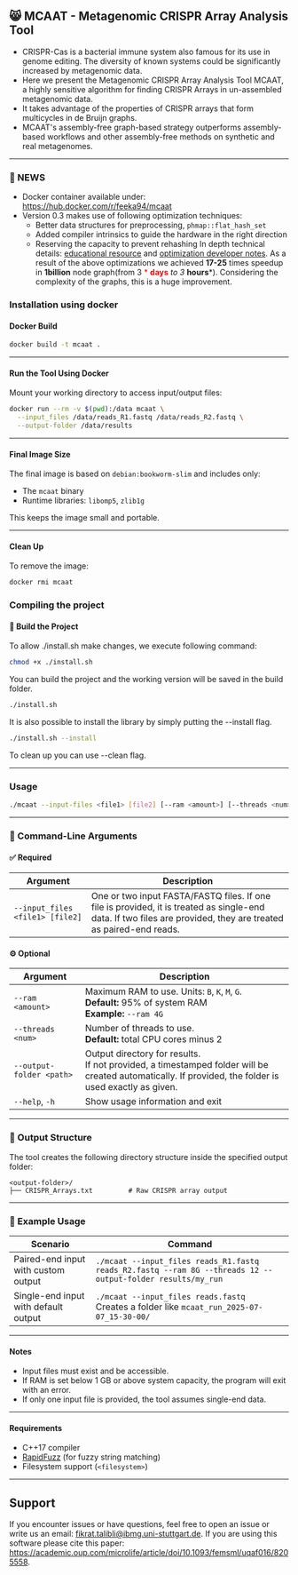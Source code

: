 ## 😸 MCAAT - Metagenomic CRISPR Array Analysis Tool

- CRISPR-Cas is a bacterial immune system also famous for its use in genome editing. The diversity of known systems could be significantly increased by metagenomic data. 
- Here we present the Metagenomic CRISPR Array Analysis Tool MCAAT, a highly sensitive algorithm for finding CRISPR Arrays in un-assembled metagenomic data. 
- It takes advantage of the properties of CRISPR arrays that form multicycles in de Bruijn graphs. 
- MCAAT's assembly-free graph-based strategy outperforms assembly-based workflows and other assembly-free methods on synthetic and real metagenomes. 
---

### 🥳 NEWS
- Docker container available under: https://hub.docker.com/r/feeka94/mcaat
- Version 0.3 makes use of following optimization techniques:
  - Better data structures for preprocessing, `phmap::flat_hash_set`
  - Added compiler intrinsics to guide the hardware in the right direction
  - Reserving the capacity to prevent rehashing
In depth technical details: [educational resource](./src/z_educational_guide.md) and [optimization developer notes](./src/z_optimization_dev_notes.md). As a result of the above optimizations we achieved __17-25__ times speedup in __1billion__ node graph(from 3 <span style="color:red">* __days__*</span> to 3 <span style="color:green">*__hours__*</span>). Considering the complexity of the graphs, this is a huge improvement.


### Installation using docker
#### Docker Build

```bash
docker build -t mcaat .
```

---

#### Run the Tool Using Docker

Mount your working directory to access input/output files:

```bash
docker run --rm -v $(pwd):/data mcaat \
  --input_files /data/reads_R1.fastq /data/reads_R2.fastq \
  --output-folder /data/results
```

---

#### Final Image Size

The final image is based on `debian:bookworm-slim` and includes only:

- The `mcaat` binary
- Runtime libraries: `libomp5`, `zlib1g`

This keeps the image small and portable.

---

#### Clean Up

To remove the image:

```bash
docker rmi mcaat
```

### Compiling the project

#### 🔧 Build the Project
To allow ./install.sh make changes, we execute following command:
```bash
chmod +x ./install.sh
```
You can build the project and the working version will be saved in the build folder.
```bash
./install.sh
```
It is also possible to install the library by simply putting the --install flag.
```bash
./install.sh --install
```
To clean up you can use --clean flag.

---


### Usage

```bash
./mcaat --input-files <file1> [file2] [--ram <amount>] [--threads <num>] [--output-folder <path>] [--help]
```

---
### 🧾 Command-Line Arguments

#### ✅ Required

| Argument                  | Description                                                                 |
|---------------------------|-----------------------------------------------------------------------------|
| `--input_files <file1> [file2]` | One or two input FASTA/FASTQ files. If one file is provided, it is treated as single-end data. If two files are provided, they are treated as paired-end reads. |

#### ⚙️ Optional

| Argument                  | Description                                                                 |
|---------------------------|-----------------------------------------------------------------------------|
| `--ram <amount>`          | Maximum RAM to use. Units: `B`, `K`, `M`, `G`. <br>**Default:** 95% of system RAM <br>**Example:** `--ram 4G` |
| `--threads <num>`         | Number of threads to use. <br>**Default:** total CPU cores minus 2          |
| `--output-folder <path>`  | Output directory for results. <br>If not provided, a timestamped folder will be created automatically. If provided, the folder is used exactly as given. |
| `--help`, `-h`            | Show usage information and exit                                            |

---

### 📁 Output Structure

The tool creates the following directory structure inside the specified output folder:

```
<output-folder>/
├── CRISPR_Arrays.txt         # Raw CRISPR array output
```

---

### 🧪 Example Usage

| Scenario                     | Command                                                                 |
|-----------------------------|-------------------------------------------------------------------------|
| Paired-end input with custom output | `./mcaat --input_files reads_R1.fastq reads_R2.fastq --ram 8G --threads 12 --output-folder results/my_run` |
| Single-end input with default output | `./mcaat --input_files reads.fastq` <br>Creates a folder like `mcaat_run_2025-07-07_15-30-00/` |


---

#### Notes

- Input files must exist and be accessible.
- If RAM is set below 1 GB or above system capacity, the program will exit with an error.
- If only one input file is provided, the tool assumes single-end data.

---

#### Requirements

- C++17 compiler
- [RapidFuzz](https://github.com/maxbachmann/rapidfuzz-cpp) (for fuzzy string matching)
- Filesystem support (`<filesystem>`)

---

## Support

If you encounter issues or have questions, feel free to open an issue or write us an email: fikrat.talibli@ibmg.uni-stuttgart.de. If you are using this software please cite this paper: https://academic.oup.com/microlife/article/doi/10.1093/femsml/uqaf016/8205558.
